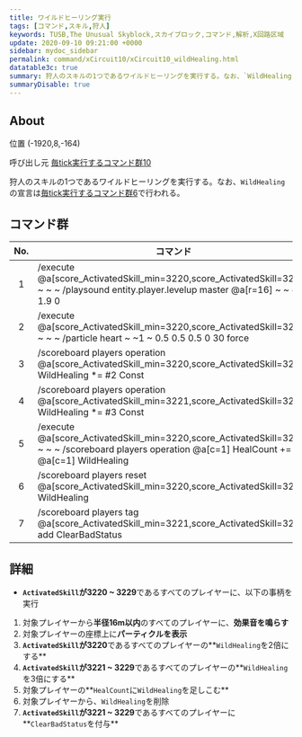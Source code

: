 ```yaml
---
title: ワイルドヒーリング実行
tags: [コマンド,スキル,狩人]
keywords: TUSB,The Unusual Skyblock,スカイブロック,コマンド,解析,X回路区域
update: 2020-09-10 09:21:00 +0000
sidebar: mydoc_sidebar
permalink: command/xCircuit10/xCircuit10_wildHealing.html
datatable3c: true
summary: 狩人のスキルの1つであるワイルドヒーリングを実行する。なお、`WildHealing`の宣言は毎tick実行するコマンド群6で行われる。
summaryDisable: true
---
```


## About

<span class="tagYellow">位置</span> (-1920,8,-164)

<span class="tagBlack">呼び出し元</span> [毎tick実行するコマンド群10]({{site.baseurl}}/command/xCircuit10/xCircuit10_command.html)

狩人のスキルの1つであるワイルドヒーリングを実行する。なお、`WildHealing`の宣言は[毎tick実行するコマンド群6]({{site.baseurl}}/command/xCircuit6/xCircuit6_command.html)で行われる。

## コマンド群

|No.|コマンド|
|:-:|-|
|1|/execute @a[score_ActivatedSkill_min=3220,score_ActivatedSkill=3229] ~ ~ ~ /playsound entity.player.levelup master @a[r=16] ~ ~ ~ 1 1.9 0|
|2|/execute @a[score_ActivatedSkill_min=3220,score_ActivatedSkill=3229] ~ ~ ~ /particle heart ~ ~1 ~ 0.5 0.5 0.5 0 30 force|  
|3|/scoreboard players operation @a[score_ActivatedSkill_min=3220,score_ActivatedSkill=3220] WildHealing *= #2 Const|
|4|/scoreboard players operation @a[score_ActivatedSkill_min=3221,score_ActivatedSkill=3229] WildHealing *= #3 Const|
|5|/execute @a[score_ActivatedSkill_min=3220,score_ActivatedSkill=3229] ~ ~ ~ /scoreboard players operation @a[c=1] HealCount += @a[c=1] WildHealing|
|6|/scoreboard players reset @a[score_ActivatedSkill_min=3220,score_ActivatedSkill=3229] WildHealing|
|7|/scoreboard players tag @a[score_ActivatedSkill_min=3221,score_ActivatedSkill=3229] add ClearBadStatus|

## 詳細

- **`ActivatedSkill`が3220 ~ 3229**であるすべてのプレイヤーに、以下の事柄を実行

1. 対象プレイヤーから**半径16m以内**のすべてのプレイヤーに、**効果音を鳴らす**
2. 対象プレイヤーの座標上に**パーティクルを表示**
3. **`ActivatedSkill`が3220**であるすべてのプレイヤーの**`WildHealing`を2倍にする**
4. **`ActivatedSkill`が3221 ~ 3229**であるすべてのプレイヤーの**`WildHealing`を3倍にする**
5. 対象プレイヤーの**`HealCount`に`WildHealing`を足しこむ**
6. 対象プレイヤーから、`WildHealing`を削除
7. **`ActivatedSkill`が3221 ~ 3229**であるすべてのプレイヤーに**`ClearBadStatus`を付与**
